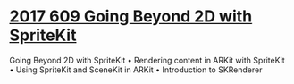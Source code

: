 # [2017 609 Going Beyond 2D with SpriteKit](https://developer.apple.com/videos/play/wwdc2017/609/)




Going Beyond 2D with SpriteKit
• Rendering content in ARKit with SpriteKit
• Using SpriteKit and SceneKit in ARKit
• Introduction to SKRenderer
